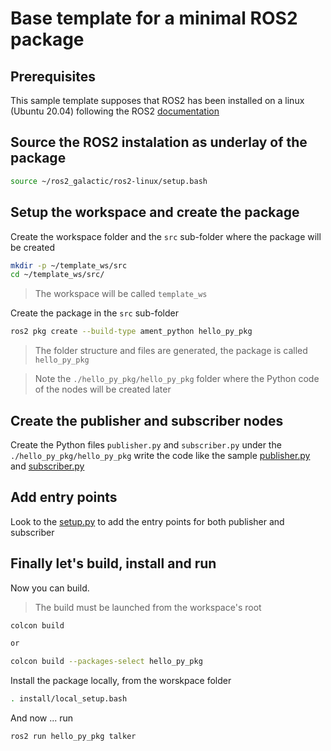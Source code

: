 # Base template for a minimal ROS2 package

## Prerequisites

This sample template supposes that ROS2 has been installed on a linux (Ubuntu 20.04) following the ROS2 [documentation](https://docs.ros.org/en/galactic/)

## Source the ROS2 instalation as underlay of the package

``` bash
source ~/ros2_galactic/ros2-linux/setup.bash
```

## Setup the workspace and create the package

Create the workspace folder and the `src` sub-folder where the package will be created

``` bash
mkdir -p ~/template_ws/src
cd ~/template_ws/src/
```
> The workspace will be called `template_ws`


Create the package in the `src` sub-folder

``` bash
ros2 pkg create --build-type ament_python hello_py_pkg
```
> The folder structure and files are generated, the package is called `hello_py_pkg`

> Note the `./hello_py_pkg/hello_py_pkg` folder where the Python code of the nodes will be created later

## Create the publisher and subscriber nodes

Create the Python files `publisher.py` and `subscriber.py` under the `./hello_py_pkg/hello_py_pkg` write the code like the sample [publisher.py](hello_py_pkg/hello_py_pkg/publisher.py) and [subscriber.py](hello_py_pkg/hello_py_pkg/subscriber.py)

## Add entry points

Look to the [setup.py](hello_py_pkg/setup.py)  to add the entry points for both publisher and subscriber

## Finally let's build, install and run

Now you can build.
> The build must be launched from the workspace's root

``` bash
colcon build

or

colcon build --packages-select hello_py_pkg
```

Install the package locally, from the worskpace folder

``` bash
. install/local_setup.bash
```

And now ... run

``` bash
ros2 run hello_py_pkg talker
```




